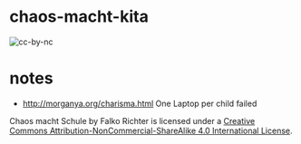 # chaos-macht-kita
![cc-by-nc](https://i.creativecommons.org/l/by-nc-sa/4.0/80x15.png)


# notes
* http://morganya.org/charisma.html One Laptop per child failed

Chaos macht Schule by Falko Richter is licensed under a [Creative Commons Attribution-NonCommercial-ShareAlike 4.0 International License](http://creativecommons.org/licenses/by-nc-sa/4.0/).
